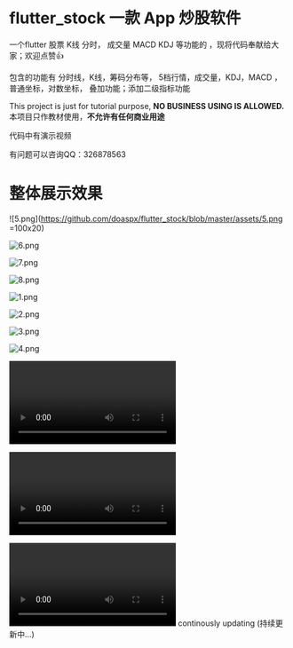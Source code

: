 # flutter_stock 一款 App 炒股软件
一个flutter  股票  K线 分时， 成交量 MACD KDJ 等功能的 ，现将代码奉献给大家；欢迎点赞👍

包含的功能有 分时线，K线，筹码分布等， 5档行情，成交量，KDJ，MACD ，普通坐标，对数坐标， 叠加功能；添加二级指标功能



This project is just for tutorial purpose, <b>NO BUSINESS USING IS ALLOWED.</b><br/>
本项目只作教材使用，<b>不允许有任何商业用途</b>

代码中有演示视频

有问题可以咨询QQ：326878563

# 整体展示效果

![5.png](https://github.com/doaspx/flutter_stock/blob/master/assets/5.png =100x20)


![6.png](https://github.com/doaspx/flutter_stock/blob/master/assets/6.png)


![7.png](https://github.com/doaspx/flutter_stock/blob/master/assets/7.png)


![8.png](https://github.com/doaspx/flutter_stock/blob/master/assets/8.png)




![1.png](https://github.com/doaspx/flutter_stock/blob/master/assets/1.png)


![2.png](https://github.com/doaspx/flutter_stock/blob/master/assets/2.png)


![3.png](https://i.loli.net/2020/09/09/GS1boQ8TqeJzpLF.png)


![4.png](https://i.loli.net/2020/09/09/8fqtxoMJKr1yGpl.png)



![image](https://github.com/doaspx/flutter_stock/blob/master/assets/1599294938092029.mp4)


![image](https://github.com/doaspx/flutter_stock/blob/master/assets/1599295463722674.mp4)


![image](https://github.com/doaspx/flutter_stock/blob/master/assets/1599295780939137.mp4)
continously updating (持续更新中...)
